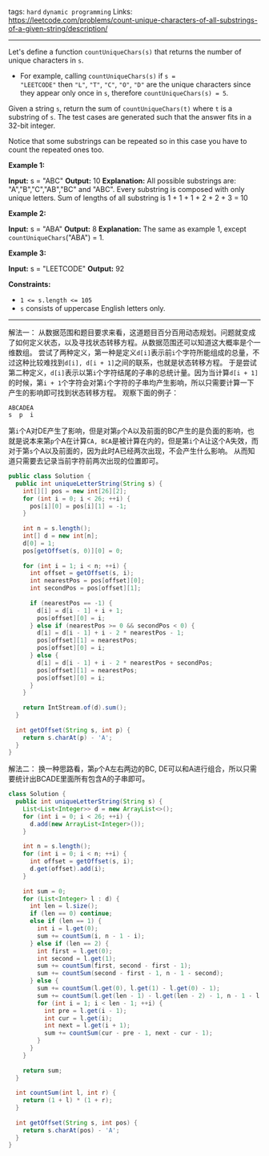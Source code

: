 tags: `hard` `dynamic programming`
Links: https://leetcode.com/problems/count-unique-characters-of-all-substrings-of-a-given-string/description/

---

Let's define a function `countUniqueChars(s)` that returns the number of unique characters in `s`.

- For example, calling `countUniqueChars(s)` if `s = "LEETCODE"` then `"L"`, `"T"`, `"C"`, `"O"`, `"D"` are the unique characters since they appear only once in `s`, therefore `countUniqueChars(s) = 5`.

Given a string `s`, return the sum of `countUniqueChars(t)` where `t` is a substring of `s`. The test cases are generated such that the answer fits in a 32-bit integer.

Notice that some substrings can be repeated so in this case you have to count the repeated ones too.

**Example 1:**

**Input:** s = "ABC"
**Output:** 10
**Explanation:** All possible substrings are: "A","B","C","AB","BC" and "ABC".
Every substring is composed with only unique letters.
Sum of lengths of all substring is 1 + 1 + 1 + 2 + 2 + 3 = 10

**Example 2:**

**Input:** s = "ABA"
**Output:** 8
**Explanation:** The same as example 1, except `countUniqueChars`("ABA") = 1.

**Example 3:**

**Input:** s = "LEETCODE"
**Output:** 92

**Constraints:**

- `1 <= s.length <= 105`
- `s` consists of uppercase English letters only.

---

解法一：
从数据范围和题目要求来看，这道题目百分百用动态规划。问题就变成了如何定义状态，以及寻找状态转移方程。从数据范围还可以知道这大概率是个一维数组。
尝试了两种定义，第一种是定义`d[i]`表示前`i`个字符所能组成的总量，不过这种比较难找到`d[i], d[i + 1]`之间的联系，也就是状态转移方程。
于是尝试第二种定义，`d[i]`表示以第`i`个字符结尾的子串的总统计量。因为当计算`d[i + 1]`的时候，第`i + 1`个字符会对第`i`个字符的子串均产生影响，所以只需要计算一下产生的影响即可找到状态转移方程。
观察下面的例子：
```
ABCADEA
s  p  i 
```
第`i`个A对DE产生了影响，但是对第`p`个A以及前面的BC产生的是负面的影响，也就是说本来第`p`个A在计算`CA, BCA`是被计算在内的，但是第`i`个A让这个A失效，而对于第`s`个A以及前面的，因为此时A已经两次出现，不会产生什么影响。
从而知道只需要去记录当前字符前两次出现的位置即可。
```java
public class Solution {  
  public int uniqueLetterString(String s) {  
    int[][] pos = new int[26][2];  
    for (int i = 0; i < 26; ++i) {  
      pos[i][0] = pos[i][1] = -1;  
    }  
  
    int n = s.length();  
    int[] d = new int[n];  
    d[0] = 1;  
    pos[getOffset(s, 0)][0] = 0;  
  
    for (int i = 1; i < n; ++i) {  
      int offset = getOffset(s, i);  
      int nearestPos = pos[offset][0];  
      int secondPos = pos[offset][1];  
  
      if (nearestPos == -1) {  
        d[i] = d[i - 1] + i + 1;  
        pos[offset][0] = i;  
      } else if (nearestPos >= 0 && secondPos < 0) {  
        d[i] = d[i - 1] + i - 2 * nearestPos - 1;  
        pos[offset][1] = nearestPos;  
        pos[offset][0] = i;  
      } else {  
        d[i] = d[i - 1] + i - 2 * nearestPos + secondPos;  
        pos[offset][1] = nearestPos;  
        pos[offset][0] = i;  
      }  
    }  
  
    return IntStream.of(d).sum();  
  }  
  
  int getOffset(String s, int p) {  
    return s.charAt(p) - 'A';  
  }  
}
```

解法二：
换一种思路看，第`p`个A左右两边的BC, DE可以和A进行组合，所以只需要统计出BCADE里面所有包含A的子串即可。
```java
class Solution {  
  public int uniqueLetterString(String s) {  
    List<List<Integer>> d = new ArrayList<>();  
    for (int i = 0; i < 26; ++i) {  
      d.add(new ArrayList<Integer>());  
    }  
  
    int n = s.length();  
    for (int i = 0; i < n; ++i) {  
      int offset = getOffset(s, i);  
      d.get(offset).add(i);  
    }  
  
    int sum = 0;  
    for (List<Integer> l : d) {  
      int len = l.size();  
      if (len == 0) continue;  
      else if (len == 1) {  
        int i = l.get(0);  
        sum += countSum(i, n - 1 - i);  
      } else if (len == 2) {  
        int first = l.get(0);  
        int second = l.get(1);  
        sum += countSum(first, second - first - 1);  
        sum += countSum(second - first - 1, n - 1 - second);  
      } else {  
        sum += countSum(l.get(0), l.get(1) - l.get(0) - 1);  
        sum += countSum(l.get(len - 1) - l.get(len - 2) - 1, n - 1 - l.get(len - 1));  
        for (int i = 1; i < len - 1; ++i) {  
          int pre = l.get(i - 1);  
          int cur = l.get(i);  
          int next = l.get(i + 1);  
          sum += countSum(cur - pre - 1, next - cur - 1);  
        }  
      }  
    }  
  
    return sum;  
  }  
  
  int countSum(int l, int r) {  
    return (1 + l) * (1 + r);  
  }  
  
  int getOffset(String s, int pos) {  
    return s.charAt(pos) - 'A';  
  }  
}
```